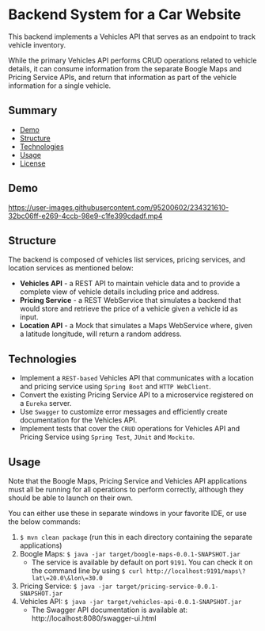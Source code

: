 # Backend System for a Car Website

This backend implements a Vehicles API that serves as an endpoint to track vehicle inventory.

While the primary Vehicles API performs CRUD operations related to vehicle details, it can consume information from the separate Boogle Maps and Pricing Service APIs, and return that information as part of the vehicle information for a single vehicle.

## Summary

- [Demo](#demo)
- [Structure](#structure)
- [Technologies](#technologies)
- [Usage](#usage)
- [License](#license)

## Demo

https://user-images.githubusercontent.com/95200602/234321610-32bc06ff-e269-4ccb-98e9-c1fe399cdadf.mp4

## Structure

The backend is composed of vehicles list services, pricing services, and location services as mentioned below:

- **Vehicles API** - a REST API to maintain vehicle data and to provide a complete view of vehicle details including price and address.
- **Pricing Service** - a REST WebService that simulates a backend that would store and retrieve the price of a vehicle given a vehicle id as input.
- **Location API** - a Mock that simulates a Maps WebService where, given a latitude longitude, will return a random address.

## Technologies

- Implement a `REST-based` Vehicles API that communicates with a location and pricing service using `Spring Boot` and `HTTP WebClient`.
- Convert the existing Pricing Service API to a microservice registered on a `Eureka` server.
- Use `Swagger` to customize error messages and efficiently create documentation for the Vehicles API.
- Implement tests that cover the `CRUD` operations for Vehicles API and Pricing Service using `Spring Test`, `JUnit` and `Mockito`.

## Usage

Note that the Boogle Maps, Pricing Service and Vehicles API applications must all be running for all operations to perform correctly, although they should be able to launch on their own.

You can either use these in separate windows in your favorite IDE, or use the below commands:

1. `$ mvn clean package` (run this in each directory containing the separate applications)
2. Boogle Maps: `$ java -jar target/boogle-maps-0.0.1-SNAPSHOT.jar`
    - The service is available by default on port `9191`. You can check it on the command line by using `$ curl http://localhost:9191/maps\?lat\=20.0\&lon\=30.0`
3. Pricing Service: `$ java -jar target/pricing-service-0.0.1-SNAPSHOT.jar`
4. Vehicles API: `$ java -jar target/vehicles-api-0.0.1-SNAPSHOT.jar`
    - The Swagger API documentation is available at: http://localhost:8080/swagger-ui.html

